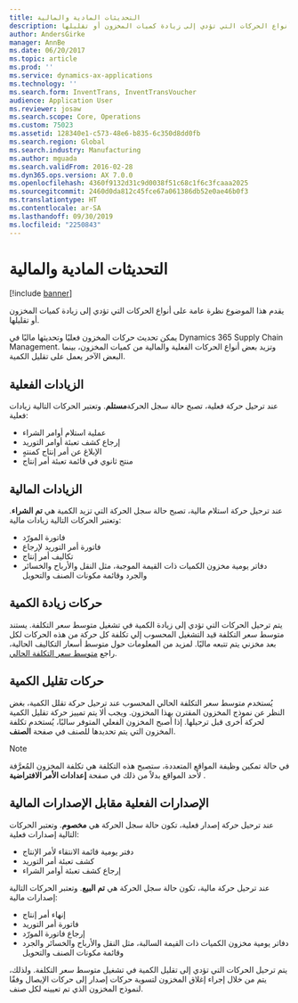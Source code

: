 ```yaml
---
title: التحديثات المادية والمالية
description: يقدم هذا الموضوع نظرة عامة على أنواع الحركات التي تؤدي إلى زيادة كميات المخزون أو تقليلها.
author: AndersGirke
manager: AnnBe
ms.date: 06/20/2017
ms.topic: article
ms.prod: ''
ms.service: dynamics-ax-applications
ms.technology: ''
ms.search.form: InventTrans, InventTransVoucher
audience: Application User
ms.reviewer: josaw
ms.search.scope: Core, Operations
ms.custom: 75023
ms.assetid: 128340e1-c573-48e6-b835-6c350d8dd0fb
ms.search.region: Global
ms.search.industry: Manufacturing
ms.author: mguada
ms.search.validFrom: 2016-02-28
ms.dyn365.ops.version: AX 7.0.0
ms.openlocfilehash: 4360f9132d31c9d0038f51c68c1f6c3fcaaa2025
ms.sourcegitcommit: 2460d0da812c45fce67a061386db52e0ae46b0f3
ms.translationtype: HT
ms.contentlocale: ar-SA
ms.lasthandoff: 09/30/2019
ms.locfileid: "2250843"
---
```

# <a name="physical-and-financial-updates"></a>التحديثات المادية والمالية

[!include [banner](../includes/banner.md)]

يقدم هذا الموضوع نظرة عامة على أنواع الحركات التي تؤدي إلى زيادة كميات المخزون أو تقليلها. 

يمكن تحديث حركات المخزون فعليًا وتحديثها ماليًا في Dynamics 365 Supply Chain Management. وتزيد بعض أنواع الحركات الفعلية والمالية من كميات المخزون، بينما البعض الآخر يعمل على تقليل الكمية.

## <a name="physical-increases"></a>الزيادات الفعلية
عند ترحيل حركة فعلية، تصبح حالة سجل الحركة**مستلم**. وتعتبر الحركات التالية زيادات فعلية:

-   عملية استلام أوامر الشراء
-   إرجاع كشف تعبئة أوامر التوريد
-   الإبلاغ عن أمر إنتاج كمنتهٍ
-   منتج ثانوي في قائمة تعبئة أمر إنتاج

## <a name="financial-increases"></a>الزيادات المالية
عند ترحيل حركة استلام مالية، تصبح حالة سجل الحركة التي تزيد الكمية هي **تم الشراء**. وتعتبر الحركات التالية زيادات مالية:

-   فاتورة المورّد
-   فاتورة أمر التوريد لإرجاع
-   تكاليف أمر إنتاج
-   دفاتر يومية مخزون الكميات ذات القيمة الموجبة، مثل النقل والأرباح والخسائر والجرد وقائمة مكونات الصنف والتحويل

## <a name="transactions-that-increase-quantity"></a>حركات زيادة الكمية
يتم ترحيل الحركات التي تؤدي إلى زيادة الكمية في تشغيل متوسط سعر التكلفة. يستند متوسط سعر التكلفة قيد التشغيل المحسوب إلي تكلفة كل حركة من هذه الحركات لكل بعد مخزني يتم تتبعه ماليًا. لمزيد من المعلومات حول متوسط أسعار التكاليف الحالية، راجع [متوسط سعر التكلفة الحالي](running-average-cost-price.md).

## <a name="transactions-that-decrease-quantity"></a>حركات تقليل الكمية
يُستخدم متوسط سعر التكلفة الحالي المحسوب عند ترحيل حركة تقلل الكمية، بغض النظر عن نموذج المخزون المقترن بهذا المخزون. ويجب ألا يتم تمييز حركة تقليل الكمية لحركة أخرى قبل ترحيلها. إذا أصبح المخزون الفعلي المتوفر سالبًا، يُستخدم تكلفة المخزون التي يتم تحديدها للصنف في صفحة **الصنف**. 

> [!NOTE]
> في حالة تمكين وظيفة المواقع المتعددة، ستصبح هذه التكلفة هي تكلفة المخزون المُعرَّفة لأحد المواقع بدلاً من ذلك في صفحة **إعدادات الأمر الافتراضية** .

## <a name="physical-issues-vs-financial-issues"></a>الإصدارات الفعلية مقابل الإصدارات المالية
عند ترحيل حركة إصدار فعلية، تكون حالة سجل الحركة هي **مخصوم**. وتعتبر الحركات التالية إصدارات فعلية:

-   دفتر يومية قائمة الانتقاء لأمر الإنتاج
-   كشف تعبئة أمر التوريد
-   إرجاع كشف تعبئة أوامر الشراء

عند ترحيل حركة مالية، تكون حالة سجل الحركة هي **تم البيع**. وتعتبر الحركات التالية إصدارات مالية:

-   إنهاء أمر إنتاج
-   فاتورة أمر التوريد
-   إرجاع فاتورة المورّد
-   دفاتر يومية مخزون الكميات ذات القيمة السالبة، مثل النقل والأرباح والخسائر والجرد وقائمة مكونات الصنف والتحويل

يتم ترحيل الحركات التي تؤدي إلى تقليل الكمية في تشغيل متوسط سعر التكلفة. ولذلك، يتم من خلال إجراء إغلاق المخزون لتسوية حركات إصدار إلى حركات الإيصال وفقًا لنموذج المخزون الذي تم تعيينه لكل صنف.
